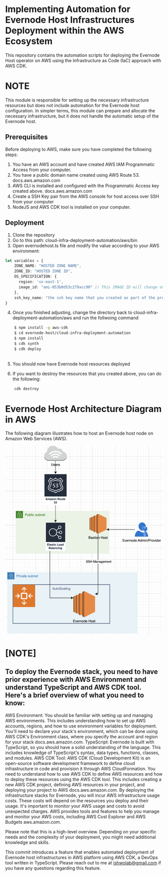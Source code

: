 # Implementing Automation for Evernode Host Infrastructures Deployment within the AWS Ecosystem
This repository contains the automation scripts for deploying the Evernode Host operator on AWS using the Infrastructure as Code (IaC) approach with AWS CDK.

# NOTE  
This module is responsible for setting up the necessary infrastructure resources but does not include automation for the Evernode host configuration. In simpler terms, this module can prepare and allocate the necessary infrastructure, but it does not handle the automatic setup of the Evernode host.



## Prerequisites
Before deploying to AWS, make sure you have completed the following steps:

1. You have an AWS account and have created AWS IAM Programmatic Access from your computer.
2. You have a public domain name created using AWS Route 53. docs.aws.amazon.com
3. AWS CLI is installed and configured with the Programmatic Access key created above. docs.aws.amazon.com  
4. Create a SSH Key pair from the AWS console for host access over SSH from your computer
4. NodeJS and AWS CDK tool is installed on your computer.

## Deployment 

1. Clone the repository 
2. Go to this path: cloud-infra-deployment-automation/aws/bin
3. Open evernodehost.ts file and modify the value according to your AWS environment: 
```typescript 
let variables = {
    ZONE_NAME: "HOSTED ZONE NAME", 
    ZONE_ID: "HOSTED ZONE ID", 
    OS_SPECIFICATION: {
      region: 'us-east-1', 
      image_id: "ami-053b0d53c279acc90" // This IMAGE ID will change on the AWS region that you're deploying from
    }, 
    ssh_key_name: "the ssh key name that you created as part of the pre-requisite steps"
}
```

4. Once you finished adjusting, change the directory back to cloud-infra-deployment-automation/aws and run the follwoing command
```bash 
    $ npm install -g aws-cdk
    $ cd evernode-host/cloud-infra-deployment-automation
    $ npm install
    $ cdk synth
    $ cdk deploy
    

```
5. You should now have Evernode host resources deployed 

6. If you want to destroy the resources that you created above, you can do the following: 
```bash 
    cdk destroy
```






# Evernode Host Architecture Diagram in AWS
The following diagram illustrates how to host an Evernode host node on Amazon Web Services (AWS).

![Alt Text](./architecture/aws-host.png)




# [NOTE] 

## To deploy the Evernode stack, you need to have prior experience with AWS Environment and understand TypeScript and AWS CDK tool. Here's a brief overview of what you need to know:

AWS Environment: You should be familiar with setting up and managing AWS environments. This includes understanding how to set up AWS accounts, regions, and how to use environment variables for deployment. You'll need to declare your stack's environment, which can be done using AWS CDK's Environment class, where you specify the account and region for your stack docs.aws.amazon.com.
TypeScript: Evernode is built with TypeScript, so you should have a solid understanding of the language. This includes knowledge of TypeScript's syntax, data types, functions, classes, and modules.
AWS CDK Tool: AWS CDK (Cloud Development Kit) is an open-source software development framework to define cloud infrastructure in code and provision it through AWS CloudFormation. You need to understand how to use AWS CDK to define AWS resources and how to deploy these resources using the AWS CDK tool. This includes creating a new AWS CDK project, defining AWS resources in your project, and deploying your project to AWS docs.aws.amazon.com.
By deploying the infrastructure stacks for Evernode, you will incur AWS infrastructure usage costs. These costs will depend on the resources you deploy and their usage. It's important to monitor your AWS usage and costs to avoid unexpected charges. AWS provides tools and features to help you manage and monitor your AWS costs, including AWS Cost Explorer and AWS Budgets aws.amazon.com.

Please note that this is a high-level overview. Depending on your specific needs and the complexity of your deployment, you might need additional knowledge and skills.



This commit introduces a feature that enables automated deployment of Evernode host infrastructures in AWS platform using AWS CDK, a DevOps tool written in TypeScript. Please reach out to me at ishwolab@gmail.com if you have any questions regarding this feature.